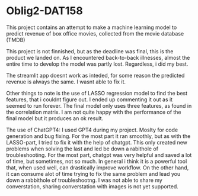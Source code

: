 ﻿ # Oblig2-DAT158
This project contains an attempt to make a machine learning model to predict revenue of box office movies, collected from the movie database (TMDB)

This project is not finnished, but as the deadline was final, this is the product we landed on. As I encountered back-to-back illnesses, almost the entire time to develop the model was partly lost. Regardless, i did my best.

The streamlit app doesnt work as inteded, for some reason the predicted revenue is always the same. I wasnt able to fix it.

Other things to note is the use of LASSO regression model to find the best features,  that i couldnt figure out. I ended up commenting it out as it seemed to run forever. The final model only uses three features, as found in the correlation matrix. I am not quite happy with the performance of the final model but it produces an ok result.

The use of ChatGPT4:
I used GPT4 during my project. Moslty for code generation and bug fixing. For the most part it ran smoothly, but as with the LASSO-part, I tried to fix it with the help of chatgpt. This only created new problems when solving the last and led be down a rabithole of troubleshooting. For the most part, chatgpt was very helpful and saved a lot of time, but sometimes, not so much. In general i think it is a powerful tool that, when used well, can drastically improve workflow. On the other hand, it can consume alot of time trying to fix the same problem and lead you down a rabbithole of troubleshootng. I was not able to share my converstation, sharing converstation with images is not yet supported.


